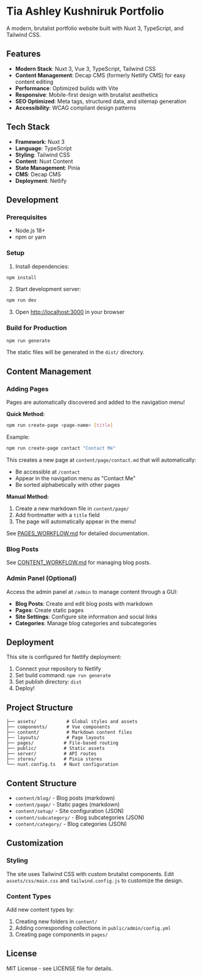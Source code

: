 # Tia Ashley Kushniruk Portfolio

A modern, brutalist portfolio website built with Nuxt 3, TypeScript, and Tailwind CSS.

## Features

- **Modern Stack**: Nuxt 3, Vue 3, TypeScript, Tailwind CSS
- **Content Management**: Decap CMS (formerly Netlify CMS) for easy content editing
- **Performance**: Optimized builds with Vite
- **Responsive**: Mobile-first design with brutalist aesthetics
- **SEO Optimized**: Meta tags, structured data, and sitemap generation
- **Accessibility**: WCAG compliant design patterns

## Tech Stack

- **Framework**: Nuxt 3
- **Language**: TypeScript
- **Styling**: Tailwind CSS
- **Content**: Nuxt Content
- **State Management**: Pinia
- **CMS**: Decap CMS
- **Deployment**: Netlify

## Development

### Prerequisites

- Node.js 18+ 
- npm or yarn

### Setup

1. Install dependencies:
```bash
npm install
```

2. Start development server:
```bash
npm run dev
```

3. Open [http://localhost:3000](http://localhost:3000) in your browser

### Build for Production

```bash
npm run generate
```

The static files will be generated in the `dist/` directory.

## Content Management

### Adding Pages

Pages are automatically discovered and added to the navigation menu!

**Quick Method:**
```bash
npm run create-page <page-name> [title]
```

Example:
```bash
npm run create-page contact "Contact Me"
```

This creates a new page at `content/page/contact.md` that will automatically:
- Be accessible at `/contact`
- Appear in the navigation menu as "Contact Me"
- Be sorted alphabetically with other pages

**Manual Method:**
1. Create a new markdown file in `content/page/`
2. Add frontmatter with a `title` field
3. The page will automatically appear in the menu!

See [PAGES_WORKFLOW.md](PAGES_WORKFLOW.md) for detailed documentation.

### Blog Posts

See [CONTENT_WORKFLOW.md](CONTENT_WORKFLOW.md) for managing blog posts.

### Admin Panel (Optional)

Access the admin panel at `/admin` to manage content through a GUI:

- **Blog Posts**: Create and edit blog posts with markdown
- **Pages**: Create static pages
- **Site Settings**: Configure site information and social links
- **Categories**: Manage blog categories and subcategories

## Deployment

This site is configured for Netlify deployment:

1. Connect your repository to Netlify
2. Set build command: `npm run generate`
3. Set publish directory: `dist`
4. Deploy!

## Project Structure

```
├── assets/           # Global styles and assets
├── components/       # Vue components
├── content/          # Markdown content files
├── layouts/          # Page layouts
├── pages/           # File-based routing
├── public/          # Static assets
├── server/          # API routes
├── stores/          # Pinia stores
└── nuxt.config.ts   # Nuxt configuration
```

## Content Structure

- `content/blog/` - Blog posts (markdown)
- `content/page/` - Static pages (markdown)
- `content/setup/` - Site configuration (JSON)
- `content/subcategory/` - Blog subcategories (JSON)
- `content/category/` - Blog categories (JSON)

## Customization

### Styling

The site uses Tailwind CSS with custom brutalist components. Edit `assets/css/main.css` and `tailwind.config.js` to customize the design.

### Content Types

Add new content types by:
1. Creating new folders in `content/`
2. Adding corresponding collections in `public/admin/config.yml`
3. Creating page components in `pages/`

## License

MIT License - see LICENSE file for details.